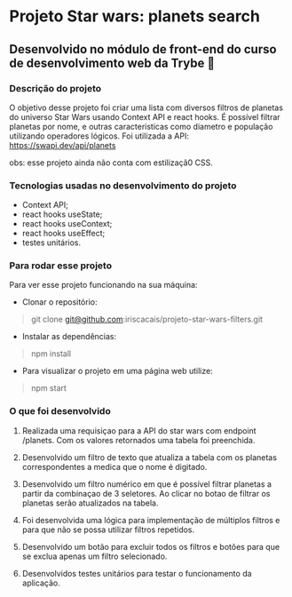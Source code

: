 # Projeto Star wars: planets search
## Desenvolvido no módulo de front-end do curso de desenvolvimento web da Trybe 🚀

### Descrição do projeto
O objetivo desse projeto foi criar uma lista com diversos filtros de planetas do universo Star Wars usando Context API e react hooks. É possível filtrar planetas por nome, e outras caracteristicas como diametro e população utilizando operadores lógicos. Foi utilizada a API: https://swapi.dev/api/planets

obs: esse projeto ainda não conta com estilizaçã0 CSS.

### Tecnologias usadas no desenvolvimento do projeto
- Context API;
- react hooks useState;
- react hooks useContext;
- react hooks useEffect;
- testes unitários.

### Para rodar esse projeto
Para ver esse projeto funcionando na sua máquina:
- Clonar o repositório:
> git clone git@github.com:iriscacais/projeto-star-wars-filters.git
- Instalar as dependências:
> npm install
- Para visualizar o projeto em uma página web utilize:
> npm start

### O que foi desenvolvido
1. Realizada uma requisiçao para a API do star wars com endpoint /planets. Com os valores retornados uma tabela foi preenchida.

2. Desenvolvido um filtro de texto que atualiza a tabela com os planetas correspondentes a medica que o nome é digitado.

3. Desenvolvido um filtro numérico em que é possível filtrar planetas a partir da combinaçao de 3 seletores. Ao clicar no botao de filtrar os planetas serão atualizados na tabela.

4. Foi desenvolvida uma lógica para implementação de múltiplos filtros e para que não se possa utilizar filtros repetidos.

5. Desenvolvido um botão para excluir todos os filtros e botões para que se exclua apenas um filtro selecionado.

6. Desenvolvidos testes unitários para testar o funcionamento da aplicação. 
